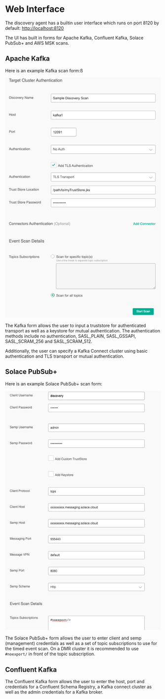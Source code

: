 # Web Interface
The discovery agent has a builtin user interface which runs on port 8120 by default:
[http://localhost:8120](http://localhost:8120)

The UI has built in forms for Apache Kafka, Confluent Kafka, Solace PubSub+ and AWS MSK scans.

## Apache Kafka

Here is an example Kafka scan form:ß

![kafka UI example](./img/KafkaScanExample.png?raw=true "Kafka Scan Form")

The Kafka form allows the user to input a truststore for authenticated transport as well as a keystore for mutual authentication. The authentication methods include no authentication, SASL_PLAIN, SASL_GSSAPI, SASL_SCRAM_256 and SASL_SCRAM_512.

Additionally, the user can specify a Kafka Connect cluster using basic authentication and TLS transport or mutual authentication.

## Solace PubSub+

Here is an example Solace PubSub+ scan form:

![Solace PubSub+ UI example](./img/SolaceScanExample.png?raw=true "Solace Scan Form")

The Solace PubSub+ form allows the user to enter client and semp (management) credentials as well as a set of topic subscriptions to use for the timed event scan. On a DMR cluster it is recommended to use `#noexport/` in front of the topic subscription.

## Confluent Kafka

The Confluent Kafka form allows the user to enter the host, port and credentials for a Confluent Schema Registry, a Kafka connect cluster as well as the admin credentials for a Kafka broker.
